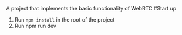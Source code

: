 A project that implements the basic functionality of WebRTC
#Start up
1. Run `npm install` in the root of the project
2. Run npm run dev
